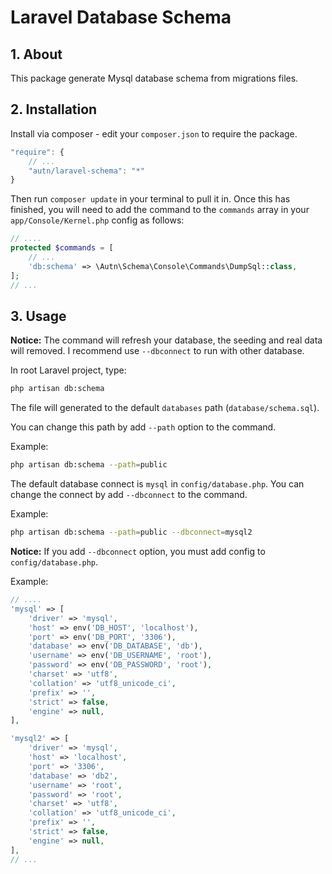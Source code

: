 # Laravel Database Schema

## 1. About

This package generate Mysql database schema from migrations files.

## 2. Installation

Install via composer - edit your `composer.json` to require the package.

```js
"require": {
    // ...
    "autn/laravel-schema": "*"
}
```

Then run `composer update` in your terminal to pull it in.
Once this has finished, you will need to add the command to the `commands` array in your `app/Console/Kernel.php` config as follows:

```php
// ....
protected $commands = [
    // ...
    'db:schema' => \Autn\Schema\Console\Commands\DumpSql::class,
];
// ...
```
## 3. Usage

**Notice:** The command will refresh your database, the seeding and real data will removed. I recommend use `--dbconnect` to run with other database.

In root Laravel project, type:

```sh
php artisan db:schema
```

The file will generated to the default `databases` path (`database/schema.sql`).

You can change this path by add `--path` option to the command.

Example:

```sh
php artisan db:schema --path=public
```

The default database connect is `mysql` in `config/database.php`. You can change the connect by add `--dbconnect` to the command.

Example:

```sh
php artisan db:schema --path=public --dbconnect=mysql2
```

**Notice:** If you add `--dbconnect` option, you must add config to `config/database.php`.

Example:

```php
// ....
'mysql' => [
    'driver' => 'mysql',
    'host' => env('DB_HOST', 'localhost'),
    'port' => env('DB_PORT', '3306'),
    'database' => env('DB_DATABASE', 'db'),
    'username' => env('DB_USERNAME', 'root'),
    'password' => env('DB_PASSWORD', 'root'),
    'charset' => 'utf8',
    'collation' => 'utf8_unicode_ci',
    'prefix' => '',
    'strict' => false,
    'engine' => null,
],

'mysql2' => [
    'driver' => 'mysql',
    'host' => 'localhost',
    'port' => '3306',
    'database' => 'db2',
    'username' => 'root',
    'password' => 'root',
    'charset' => 'utf8',
    'collation' => 'utf8_unicode_ci',
    'prefix' => '',
    'strict' => false,
    'engine' => null,
],
// ...
```
